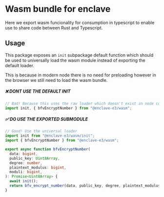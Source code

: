 # Wasm bundle for enclave

Here we export wasm funcionality for consumption in typescript to enable use to share code between Rust and Typescript.

## Usage

This package exposes an `init` subpackage default function which should be used to universally load the wasm module instead of exporting the default loader.

This is because in modern node there is no need for preloading however in the browser we still need to load the wasm bundle.

##### ❌ DONT USE THE DEFAULT INIT

```ts
// Bad! Because this uses the raw loader which doesn't exist in node contexts
import init, { bfvEncryptNumber } from "@enclave-e3/wasm";
```

##### ✅ DO USE THE EXPORTED SUBMODULE

```ts
// Good! Use the universal loader
import init from "@enclave-e3/wasm/init";
import { bfvEncryptNumber } from "@enclave-e3/wasm";

export async function bfvEncryptNumber(
  data: bigint,
  public_key: Uint8Array,
  degree: number,
  plaintext_modulus: bigint,
  moduli: bigint,
): Promise<Uint8Array> {
  await init();
  return bfv_encrypt_number(data, public_key, degree, plaintext_modulus, moduli);
}
```
